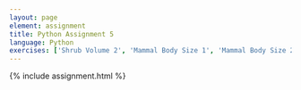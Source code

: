 ```yaml
---
layout: page
element: assignment
title: Python Assignment 5
language: Python
exercises: ['Shrub Volume 2', 'Mammal Body Size 1', 'Mammal Body Size 2']
---
```


{% include assignment.html %}
